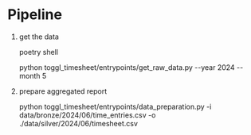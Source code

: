 # Pipeline

1) get the data

    poetry shell

    python toggl_timesheet/entrypoints/get_raw_data.py --year 2024 --month 5
    
2) prepare aggregated report
    
    python toggl_timesheet/entrypoints/data_preparation.py -i data/bronze/2024/06/time_entries.csv -o ./data/silver/2024/06/timesheet.csv